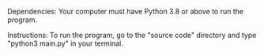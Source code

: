 Dependencies:
  Your computer must have Python 3.8 or above to run the program.

Instructions:
  To run the program, go to the "source code" directory and type "python3 main.py" in your terminal.